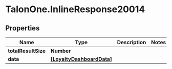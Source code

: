 # TalonOne.InlineResponse20014

## Properties

Name | Type | Description | Notes
------------ | ------------- | ------------- | -------------
**totalResultSize** | **Number** |  | 
**data** | [**[LoyaltyDashboardData]**](LoyaltyDashboardData.md) |  | 


